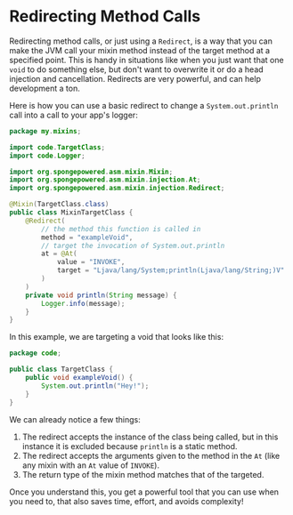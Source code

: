 # Redirecting Method Calls

Redirecting method calls, or just using a `Redirect`, is a way that you can make the JVM call your mixin method instead of the target method at a specified point.
This is handy in situations like when you just want that one `void` to do something else, but don't want to overwrite it or do a head injection and cancellation.
Redirects are very powerful, and can help development a ton.

Here is how you can use a basic redirect to change a `System.out.println` call into a call to your app's logger:

```java
package my.mixins;

import code.TargetClass;
import code.Logger;

import org.spongepowered.asm.mixin.Mixin;
import org.spongepowered.asm.mixin.injection.At;
import org.spongepowered.asm.mixin.injection.Redirect;

@Mixin(TargetClass.class)
public class MixinTargetClass {
    @Redirect(
        // the method this function is called in
        method = "exampleVoid",
        // target the invocation of System.out.println
        at = @At(
            value = "INVOKE",
            target = "Ljava/lang/System;println(Ljava/lang/String;)V"
        )
    )
    private void println(String message) {
        Logger.info(message);
    }
}
```

In this example, we are targeting a void that looks like this:

```java
package code;

public class TargetClass {
    public void exampleVoid() {
        System.out.println("Hey!");
    }
}
```

We can already notice a few things:

1. The redirect accepts the instance of the class being called, but in this instance it is excluded because `println` is a static method.
1. The redirect accepts the arguments given to the method in the `At` (like any mixin with an `At` value of `INVOKE`).
1. The return type of the mixin method matches that of the targeted.

Once you understand this, you get a powerful tool that you can use when you need to, that also saves time, effort, and avoids complexity!
